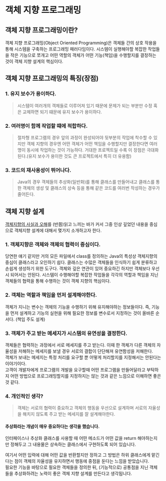 # 객체 지향 프로그래밍

## 객체 지향 프로그래밍이란?

 객체 지향 프로그래밍(Object Oriented Programming)은 객체들 간의 상호 작용을 통해 시스템을 구축하는 프로그래밍 패러다임이다. 시스템이 실행해야할 복잡한 작업들을 작은 기능으로 쪼개고 어떤 역할의 객체가 어떤 기능(책임)을 수행할지를 결정하는 것이 객체 지향 설계의 핵심이다.


## 객체 지향 프로그래밍의 특징(장점)  

### 1. 유지 보수가 용이하다.

> 시스템이 여러개의 객체들로 이루어져 있기 때문에 문제가 되는 부분만 수정 혹은 교체하면 되기 떄문에 유지 보수가 용이하다. 

### 2. 여러명이 함께 작업할 떄에 적합하다.

> 절차형 프로그램의 경우 앞의 과정이 완성되어야 뒷부분의 작업에 착수할 수 있지만 객체 지향의 경우엔 어떤 객체가 어떤 책임을 수행할지만 결정한다면 여러명이 동시에 작업하는 것이 가능하다. 거대한 프로젝트일 수록 이 장점은 극대화 된다.(유지 보수가 용이한 것도 큰 프로젝트에서 특히 더 유용함)

### 3. 코드의 재사용성이 뛰어나다.

> Java의 경우 객체들의 추상화(일반화)를 통해 클래스를 만들어내고 클래스를 통한 객체의 생성 및 클래스의 상속 등을 통해 같은 코드를 여러번 작성하는 경우가 줄어든다.


## 객체 지향 설계

[객체지향의 사실과 오해](http://www.kyobobook.co.kr/product/detailViewKor.laf?ejkGb=KOR&mallGb=KOR&barcode=9788998139766&orderClick=LEa&Kc=)를 (반쯤)읽고 느끼는 바가 커서 그중 인상 깊었던 내용을 중심으로 객체지향 설계에 대해서 몇가지 소개하고자 한다.

### 1. 객체지향은 객체와 객체의 협력이 중심이다.

 당연한 얘기 같지만 거의 모든 파일에서 class를 정의하는 Java의 특성상 객체지향의 중심이 클래스라고 오인하기 쉽다. 클래스는 수많은 객체들을 인식하기 쉽게 분류하고 손쉽게 생성하기 위한 도구다. 객체와 깊은 연관이 있어 중요하긴 하지만 객체보다 우선시 되어서는 안된다. 시스템이 수행해야할 복잡한 작업들을 각각의 역할과 책임을 지닌 객체들의 협력을 통해 수행하는 것이 객체 지향의 핵심이다. 

### 2. 객체는 역할과 책임을 먼저 설계해야한다.

 객체가 지니는 변수는 객체의 기능을 수행하기 위해 유지해야하는 정보들이다. 즉, 기능을 먼저 설계하고 기능의 실현을 위해 필요한 정보를 변수로서 지정하는 것이 올바른 순서다. (책임 주도 설계)  

### 3. 객체가 주고 받는 메세지가 시스템의 유연성을 결정한다.

 객체들은 협력하는 과정에서 서로 메세지를 주고 받는다. 이때 한 객체가 다른 객체의 자율성을 저해하는 메세지를 보낼 경우 서로의 결합이 단단해져 유연함성을 저해한다.  
 객체가 보내는 메세지는 특정 처리를 요구할 뿐 어떻게 처리할지를 지정해서는 안된다는 이야기이다.  
 고객이 개발자에게 프로그램의 개발을 요구할때 어떤 프로그램을 만들어달라고 부탁하지 어떤 방법으로 프로그래밍할지를 지정하지는 않는 것과 같은 느낌으로 이해하면 좋은 것 같다.

### 4. 개인적인 생각?

> 객체는 서로의 협력이 중요하고 객체의 행동을 우선으로 설계하며 서로의 자율성을 해치지 않도록 주고 받는 메세지를 잘 설계해야한다.

 #### **추상화**라는 개념이 매우 중요하다는 생각을 했습니다.  

 인터페이스나 추상화 클래스를 사용할 때 어떤 메소드가 어떤 값을 return 해야하는지만 정해두고 그 내용물은 상속하는 클래스에서 구현하도록 되어 있습니다.  
 
 여기서 어떤 입력에 대해 어떤 값을 반환할지만 정하고 그 방법은 하위 클래스에게 맡긴다는 점이 객체의 자율성을 유지하면서 행동에 중점을 둔다는 느낌을 받았습니다.  
 필요한 기능을 바탕으로 필요한 객체들을 정의한 뒤, (기능적으로) 공통점을 지닌 객체들을 추상화하려는 노력이 좋은 객체 지향 설계를 만든다고 생각됩니다.
 